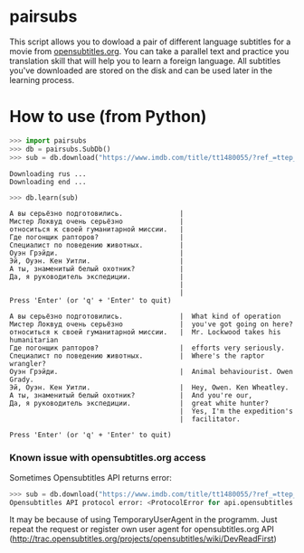 # pairsubs
This script allows you to dowload a pair of different language subtitles for a movie from [opensubtitles.org](www.opensubtitles.org). You can take a parallel text and practice you translation skill that will help you to learn a foreign language.
All subtitles you've downloaded are stored on the disk and can be used later in the learning process.
# How to use (from Python)
```python
>>> import pairsubs
>>> db = pairsubs.SubDb()
>>> sub = db.download("https://www.imdb.com/title/tt1480055/?ref_=ttep_ep1","rus", "eng")
```
```
Downloading rus ...
Downloading end ...
```
```python
>>> db.learn(sub)
```
```
А вы серьёзно подготовились.              |
Мистер Локвуд очень серьёзно              |
относиться к своей гуманитарной миссии.   |
Где погонщик рапторов?                    |
Специалист по поведению животных.         |
Оуэн Грэйди.                              |
Эй, Оуэн. Кен Уитли.                      |
А ты, знаменитый белый охотник?           |
Да, я руководитель экспедиции.            |
                                          |
                                          |
Press 'Enter' (or 'q' + 'Enter' to quit)

А вы серьёзно подготовились.              |  What kind of operation
Мистер Локвуд очень серьёзно              |  you've got going on here?
относиться к своей гуманитарной миссии.   |  Mr. Lockwood takes his humanitarian
Где погонщик рапторов?                    |  efforts very seriously.
Специалист по поведению животных.         |  Where's the raptor wrangler?
Оуэн Грэйди.                              |  Animal behaviourist. Owen Grady.
Эй, Оуэн. Кен Уитли.                      |  Hey, Owen. Ken Wheatley.
А ты, знаменитый белый охотник?           |  And you're our,
Да, я руководитель экспедиции.            |  great white hunter?
                                          |  Yes, I'm the expedition's
                                          |  facilitator.

Press 'Enter' (or 'q' + 'Enter' to quit)
```
### Known issue with opensubtitles.org access
Sometimes Opensubtitles API returns error:
```python
>>> sub = db.download("https://www.imdb.com/title/tt1480055/?ref_=ttep_ep1","rus", "eng")
Opensubtitles API protocol error: <ProtocolError for api.opensubtitles.org/xml-rpc: 429 Too Many Requests>
```
It may be because of using TemporaryUserAgent in the programm. Just repeat the request or register own user agent for opensubtitles.org API (http://trac.opensubtitles.org/projects/opensubtitles/wiki/DevReadFirst)

